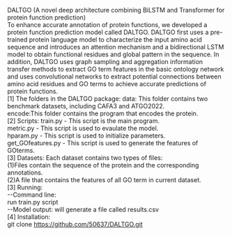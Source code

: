 DALTGO (A novel deep architecture combining BiLSTM and Transformer for protein function prediction)  
To enhance accurate annotation of protein functions, we developed a protein function prediction model called DALTGO. DALTGO first uses a pre-trained protein language model to characterize the input amino acid sequence and introduces an attention mechanism and a bidirectional LSTM model to obtain functional residues and global pattern in the sequence. In addition, DALTGO uses graph sampling and aggregation information transfer methods to extract GO term features in the basic ontology network and uses convolutional networks to extract potential connections between amino acid residues and GO terms to achieve accurate predictions of protein functions.   
[1] The folders in the DALTGO package:
data: This folder contains two benchmark datasets, including CAFA3 and ATGO2022.  
encode:This folder contains the program that encodes the protein.  
[2] Scripts:
train.py - This script is the main program.  
metric.py - This script is used to evaulate the model.  
hparam.py - This script is used to initialize parameters.      
get_GOfeatures.py - This script is used to generate the features of GOterms.  
[3] Datasets:
Each dataset contains two types of files:  
(1)Files contain the sequence of the protein and the corresponding annotations.   
(2)A file that contains the features of all GO term in current dataset.  
[3] Running:     
--Command line:  
run train.py script  
--Model output: will generate a file called results.csv  
[4] Installation:    
git clone https://github.com/50637/DALTGO.git    
